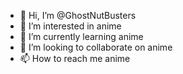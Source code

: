 - 👋 Hi, I’m @GhostNutBusters
- 👀 I’m interested in anime
- 🌱 I’m currently learning anime
- 💞️ I’m looking to collaborate on anime
- 📫 How to reach me anime

<!---
GhostNutBusters/GhostNutBusters is a ✨ special ✨ repository because its `README.md` (this file) appears on your GitHub profile.
You can click the Preview link to take a look at your changes.
--->
